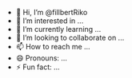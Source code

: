 - 👋 Hi, I’m @fillbertRiko
- 👀 I’m interested in ...
- 🌱 I’m currently learning ...
- 💞️ I’m looking to collaborate on ...
- 📫 How to reach me ...
- 😄 Pronouns: ...
- ⚡ Fun fact: ...

<!---
fillbertRiko/fillbertRiko is a ✨ special ✨ repository because its `README.md` (this file) appears on your GitHub profile.
You can click the Preview link to take a look at your changes.
--->
